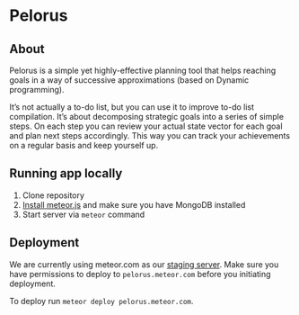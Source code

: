 # Pelorus 

## About
Pelorus is a simple yet highly-effective planning tool that helps reaching goals in a way of
successive approximations (based on Dynamic programming).

It’s not actually a to-do list, but you can use it to improve to-do list compilation. It’s
about decomposing strategic goals into a series of simple steps. On each step you can review
your actual state vector for each goal and plan next steps accordingly. This way you can
track your achievements on a regular basis and keep yourself up.

## Running app locally

1. Clone repository
2. [Install meteor.js](https://www.meteor.com/install) and make sure you have MongoDB installed
3. Start server via `meteor` command

## Deployment

We are currently using meteor.com as our [staging server](http://pelorus.meteor.com). Make sure you
have permissions to deploy to `pelorus.meteor.com` before you initiating deployment.

To deploy run `meteor deploy pelorus.meteor.com`.

